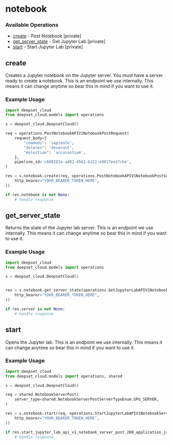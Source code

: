 # notebook

### Available Operations

* [create](#create) - Post Notebook [private]
* [get_server_state](#get_server_state) - Get Jupyter Lab [private]
* [start](#start) - Start Jupyter Lab [private]

## create

Creates a Jupyter notebook on the Jupyter server. You must have a server ready to create a notebook. This is an endpoint we use internally. This means it can change anytime so bear this in mind if you want to use it.

### Example Usage

```python
import deepset_cloud
from deepset_cloud.models import operations

s = deepset_cloud.DeepsetCloud()

req = operations.PostNotebookAPIV1NotebookPostRequest(
    request_body={
        "commodi": 'sapiente',
        "dolores": 'deserunt',
        "molestiae": 'accusantium',
    },
    pipeline_id='c688282a-a482-4562-b222-e9817ee17cbe',
)

res = s.notebook.create(req, operations.PostNotebookAPIV1NotebookPostSecurity(
    http_bearer="YOUR_BEARER_TOKEN_HERE",
))

if res.notebook is not None:
    # handle response
```

## get_server_state

Returns the state of the Jupyter lab server. This is an endpoint we use internally. This means it can change anytime so bear this in mind if you want to use it.

### Example Usage

```python
import deepset_cloud
from deepset_cloud.models import operations

s = deepset_cloud.DeepsetCloud()


res = s.notebook.get_server_state(operations.GetJupyterLabAPIV1NotebookServerGetSecurity(
    http_bearer="YOUR_BEARER_TOKEN_HERE",
))

if res.server is not None:
    # handle response
```

## start

Opens the Jupyter lab. This is an endpoint we use internally. This means it can change anytime so bear this in mind if you want to use it.

### Example Usage

```python
import deepset_cloud
from deepset_cloud.models import operations, shared

s = deepset_cloud.DeepsetCloud()

req = shared.NotebookServerPost(
    server_type=shared.NotebookServerPostServerTypeEnum.GPU_SERVER,
)

res = s.notebook.start(req, operations.StartJupyterLabAPIV1NotebookServerPostSecurity(
    http_bearer="YOUR_BEARER_TOKEN_HERE",
))

if res.start_jupyter_lab_api_v1_notebook_server_post_200_application_json_any is not None:
    # handle response
```
